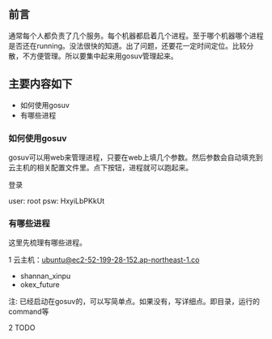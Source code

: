 ## 前言
通常每个人都负责了几个服务。每个机器都启着几个进程。至于哪个机器哪个进程是否还在running。没法很快的知道。出了问题，还要花一定时间定位。比较分散，不方便管理。所以要集中起来用gosuv管理起来。

## 主要内容如下
- 如何使用gosuv
- 有哪些进程


### 如何使用gosuv

gosuv可以用web来管理进程，只要在web上填几个参数。然后参数会自动填充到云主机的相关配置文件里。点下按钮，进程就可以跑起来。


登录

user: root
psw: HxyiLbPKkUt

### 有哪些进程

这里先梳理有哪些进程。


1 云主机：ubuntu@ec2-52-199-28-152.ap-northeast-1.co

- shannan_xinpu
- okex_future

注: 已经启动在gosuv的，可以写简单点。如果没有，写详细点。即目录，运行的command等

2 TODO


